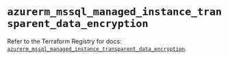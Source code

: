 # `azurerm_mssql_managed_instance_transparent_data_encryption`

Refer to the Terraform Registry for docs: [`azurerm_mssql_managed_instance_transparent_data_encryption`](https://registry.terraform.io/providers/hashicorp/azurerm/4.21.0/docs/resources/mssql_managed_instance_transparent_data_encryption).
